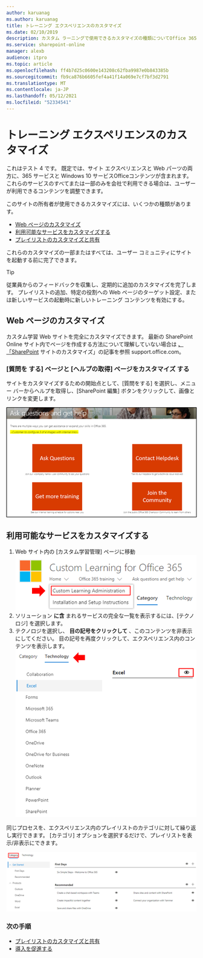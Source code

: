```yaml
---
author: karuanag
ms.author: karuanag
title: トレーニング エクスペリエンスのカスタマイズ
ms.date: 02/10/2019
description: カスタム ラーニングで使用できるカスタマイズの種類についてOffice 365
ms.service: sharepoint-online
manager: alexb
audience: itpro
ms.topic: article
ms.openlocfilehash: ff4b7d25c0600e143208c62fba9987e0b843385b
ms.sourcegitcommit: fb9ca876b6605fef4a41f14a069e7cf7bf3d2791
ms.translationtype: MT
ms.contentlocale: ja-JP
ms.lasthandoff: 05/12/2021
ms.locfileid: "52334541"
---
```

# <a name="customize-the-training-experience"></a>トレーニング エクスペリエンスのカスタマイズ

これはテスト 4 です。 既定では、サイト エクスペリエンスと Web パーツの両方に、365 サービスと Windows 10 サービスOfficeコンテンツが含まれます。  これらのサービスのすべてまたは一部のみを会社で利用できる場合は、ユーザーが利用できるコンテンツを調整できます。  

このサイトの所有者が使用できるカスタマイズには、いくつかの種類があります。 

- [Web ページのカスタマイズ](#customizing-web-pages)
- [利用可能なサービスをカスタマイズする](#customize-available-services)
- [プレイリストのカスタマイズと共有](customplaylist.md)

これらのカスタマイズの一部またはすべては、ユーザー コミュニティにサイトを起動する前に完了できます。  

> [!TIP]
> 従業員からのフィードバックを収集し、定期的に追加のカスタマイズを完了します。  プレイリストの追加、特定の役割への Web ページのターゲット設定、または新しいサービスの起動時に新しいトレーニング コンテンツを有効にする。 

## <a name="customizing-web-pages"></a>Web ページのカスタマイズ

カスタム学習 Web サイトを完全にカスタマイズできます。 最新の SharePoint Online サイト内でページを作成する方法について理解していない場合は [、「SharePoint](https://support.office.com/article/customize-your-sharepoint-site-320b43e5-b047-4fda-8381-f61e8ac7f59b) サイトのカスタマイズ」の記事を参照 support.office.com。 

### <a name="customize-the-ask-questions-and-get-help-page"></a>[質問を **する] ページと [ヘルプの取得] ページをカスタマイズ** する

サイトをカスタマイズするための開始点として、[質問をする] を選択し、メニュー バーからヘルプを取得し、[SharePoint 編集] ボタンをクリックして、画像とリンクを変更します。 

![質問をしてヘルプ ウィンドウを取得する](media/custom_ask.png)

## <a name="customize-available-services"></a>利用可能なサービスをカスタマイズする

1.  Web サイト内の [カスタム学習管理] ページに移動 ![ する カスタム 学習管理の選択](media/custom_admin.png)
1. ソリューション **に含** まれるサービスの完全な一覧を表示するには、[テクノロジ] を選択します。
1. テクノロジを選択し、 **目の記号をクリックして** 、このコンテンツを非表示にしてください。  目の記号を再度クリックして、エクスペリエンス内のコンテンツを表示します。 
![カスタム](media/custom_techlist.png)

同じプロセスを、エクスペリエンス内のプレイリストのカテゴリに対して繰り返し実行できます。  [カテゴリ] オプションを選択するだけで、プレイリストを表示/非表示にできます。 

![[カテゴリの選択]](media/custom_cat.png)

### <a name="next-steps"></a>次の手順

- [プレイリストのカスタマイズと共有](customplaylist.md)
- [導入を促進する](driveadoption.md) 
